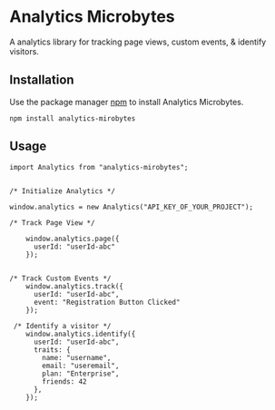 # Analytics Microbytes
A analytics library for tracking page views, custom events, & identify visitors.

## Installation
Use the package manager [npm](https://www.npmjs.com/) to install Analytics Microbytes.

```
npm install analytics-mirobytes
```

## Usage
```
import Analytics from "analytics-mirobytes";


/* Initialize Analytics */

window.analytics = new Analytics("API_KEY_OF_YOUR_PROJECT");

/* Track Page View */
 
    window.analytics.page({
      userId: "userId-abc"
    });
  
  
/* Track Custom Events */
    window.analytics.track({
      userId: "userId-abc",
      event: "Registration Button Clicked"
    });
    
 /* Identify a visitor */
    window.analytics.identify({
      userId: "userId-abc",
      traits: {
        name: "username",
        email: "useremail",
        plan: "Enterprise",
        friends: 42
      },
    });

```
